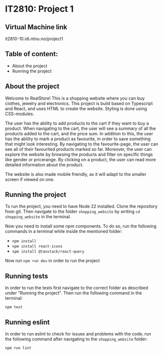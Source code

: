 # IT2810: Project 1

## Virtual Machine link

it2810-10.idi.ntnu.no/project1

## Table of content:

- About the project
- Running the project

## About the project

Welcome to RealStore! This is a shopping website where you can buy clothes, jewelry and electronics. This project is build based on Typescript and React, and uses HTML to create the website. Styling is done using CSS-modules.

The user has the ability to add products to the cart if they want to buy a product. When navigating to the cart, the user will see a summary of all the products added to the cart, and the price sum. In addition to this, the user has the ability to mark a product as favourite, in order to save something that might look interesting. By navigating to the favourite-page, the user can see all of their favourited products marked so far. Moreover, the user can explore the website by browsing the products and filter on specific things like gender or pricerange. By clicking on a product, the user can read more detailed information about the product.

The website is also made mobile friendly, as it will adapt to the smaller screen if viewed on one.

## Running the project

To run the project, you need to have Node 22 installed. Clone the repository from git. Then navigate to the folder `shopping_website` by writing `cd shopping_website` in the terminal.

Now you need to install some npm components.
To do so, run the following commands in a terminal while inside the mentioned folder:

- `npm install`
- `npm install react-icons`
- `npm install @tanstack/react-query`

Now run `npm run dev` in order to run the project

## Running tests

In order to run the tests first navigate to the correct folder as described under "Running the project". Then run the following command in the terminal:

`npm test`

## Running eslint

In order to run eslint to check for issues and problems with the code, run the following command after navigating to the `shopping_website` folder:

`npm run lint`
